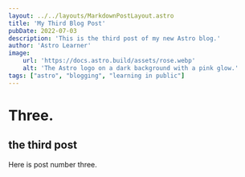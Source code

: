 ```yaml
---
layout: ../../layouts/MarkdownPostLayout.astro
title: 'My Third Blog Post'
pubDate: 2022-07-03
description: 'This is the third post of my new Astro blog.'
author: 'Astro Learner'
image:
    url: 'https://docs.astro.build/assets/rose.webp'
    alt: 'The Astro logo on a dark background with a pink glow.'
tags: ["astro", "blogging", "learning in public"]
---
```


# Three.

## the third post

Here is post number three. 
